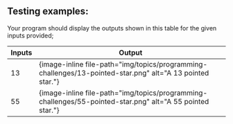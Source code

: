 ## Testing examples:

Your program should display the outputs shown in this table for the given inputs provided;

| Inputs     | Output                                                                           |
| ---------- | -------------------------------------------------------------------------------- |
| 13         | {image-inline file-path="img/topics/programming-challenges/13-pointed-star.png" alt="A 13 pointed star."} |
| 55         | {image-inline file-path="img/topics/programming-challenges/55-pointed-star.png" alt="A 55 pointed star."} |
